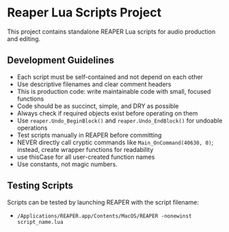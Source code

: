 # Reaper Lua Scripts Project

This project contains standalone REAPER Lua scripts for audio production and editing.

## Development Guidelines
- Each script must be self-contained and not depend on each other
- Use descriptive filenames and clear comment headers
- This is production code: write maintainable code with small, focused functions
- Code should be as succinct, simple, and DRY as possible
- Always check if required objects exist before operating on them
- Use `reaper.Undo_BeginBlock()` and `reaper.Undo_EndBlock()` for undoable operations
- Test scripts manually in REAPER before committing
- NEVER directly call cryptic commands like `Main_OnCommand(40630, 0)`; instead, create wrapper functions for readability
- use thisCase for all user-created function names
- Use constants, not magic numbers.

## Testing Scripts
Scripts can be tested by launching REAPER with the script filename:
- `/Applications/REAPER.app/Contents/MacOS/REAPER -nonewinst script_name.lua`
